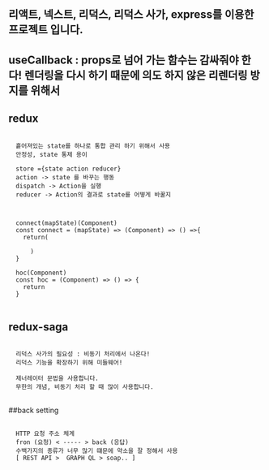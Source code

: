 ## 리액트, 넥스트, 리덕스, 리덕스 사가, express를 이용한 프로젝트 입니다.
## useCallback : props로 넘어 가는 함수는 감싸줘야 한다! 렌더링을 다시 하기 때문에 의도 하지 않은 리렌더링 방지를 위해서
## redux
<pre>
<code>
  흩어져있는 state를 하나로 통합 관리 하기 위해서 사용
  안정성, state 통제 용이

  store ={state action reducer}
  action -> state 를 바꾸는 행동
  dispatch -> Action을 실행
  reducer -> Action의 결과로 state를 어떻게 바꿀지



  connect(mapState)(Component)
  const connect = (mapState) => (Component) => () =>{
    return(
        <Component props={mapState}/>
      )
  }

  hoc(Component)
  const hoc = (Component) => () => {
    return <Component hello="I am users"/>
  }
</code>
</pre>
## redux-saga
<pre>
<code>
  리덕스 사가의 필요성 : 비동기 처리에서 나온다!
  리덕스 기능을 확장하기 위해 미들웨어!

  제너레이터 문법을 사용합니다.
  무한의 개념, 비동기 처리 할 때 많이 사용합니다.
</code>
</pre>

##back setting
<pre>
<code>
  HTTP 요청 주소 체계
  fron (요청) < ----- > back (응답)
  수백가지의 종류가 너무 많기 떄문에 약소을 잘 정해서 사용
  [ REST API >  GRAPH QL > soap.. ] 
</code>
</pre>
